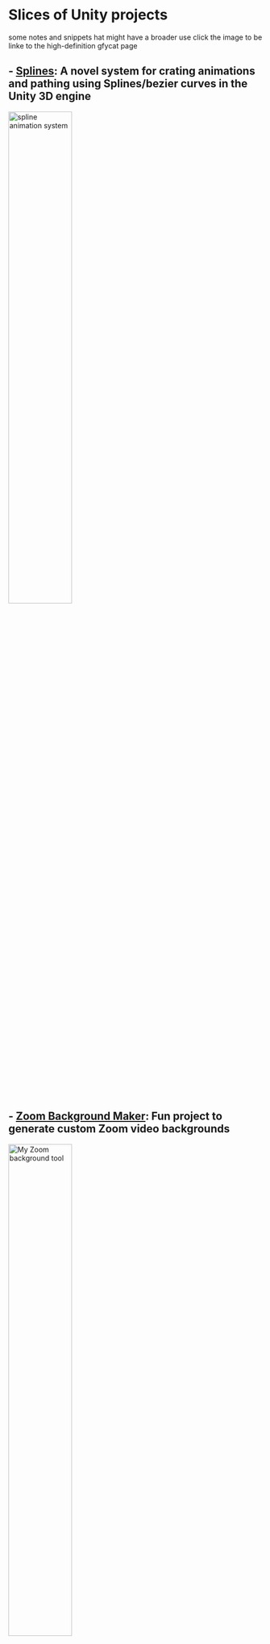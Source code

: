 # Slices of Unity projects

some notes and snippets hat might have a broader use
click the image to be linke to the high-definition gfycat page

## - [Splines](Splines): A novel system for crating animations and pathing using Splines/bezier curves in the Unity 3D engine

<a href="https://gfycat.com/HollowMajesticArmadillo-size_restricted.gif">            <img alt="spline animation system"                                       src="https://thumbs.gfycat.com/HollowMajesticArmadillo-size_restricted.gif" width="50%"></a>
## - [Zoom Background Maker](ZoomBackgroundMaker): Fun project to generate custom Zoom video backgrounds

<a href="https://gfycat.com/PassionateSevereArmadillo-size_restricted.gif"> <img alt="My Zoom background tool" src="https://thumbs.gfycat.com/PassionateSevereArmadillo-size_restricted.gif" width="50%"></a>


```bash
Gifs and Media
```

<a href="https://gfycat.com/UnfinishedFriendlyFlamingo-size_restricted.gif">         <img alt="breaking pots for treasure w/ physics"              src="https://thumbs.gfycat.com/UnfinishedFriendlyFlamingo-size_restricted.gif" width="30%"></a>
<a href="https://gfycat.com/sereneacceptableayeaye-size_restricted.gif">             <img alt="original environment work"                          src="https://thumbs.gfycat.com/SereneAcceptableAyeaye-size_restricted.gif" width="30%"></a>
<a href="https://gfycat.com/UntriedDecisiveDiplodocus-size_restricted.gif">          <img alt="hanging out in a fully-interractive low-poly house" src="https://thumbs.gfycat.com/UntriedDecisiveDiplodocus-size_restricted.gif" width="30%"></a>
<a href="https://gfycat.com/AgileOldBuck-size_restricted.gif">                       <img alt="Unreal Tenple ported to Unity"                      src="https://thumbs.gfycat.com/AgileOldBuck-size_restricted.gif" width="30%"></a>
<a href="https://gfycat.com/ContentImperfectJapanesebeetle-size_restricted.gif">     <img alt="endless runners? how about an endless sledder"      src="https://thumbs.gfycat.com/ContentImperfectJapanesebeetle-size_restricted.gif" width="30%"></a>
<a href="https://gfycat.com/RemarkableGloomyHedgehog-size_restricted.gif">           <img alt="Frame-stitching with blender in post"               src="https://thumbs.gfycat.com/RemarkableGloomyHedgehog-size_restricted.gif" width="30%"></a>
<a href="https://gfycat.com/SleepyBrownAnkole-size_restricted.gif">                  <img alt="AI gatherers playing defensvely"                    src="https://thumbs.gfycat.com/SleepyBrownAnkole-size_restricted.gif" width="30%"></a>
<a href="https://gfycat.com/PlumpHospitableCarp-size_restricted.gif">                <img alt="physically acuurate cocoa puffs"                    src="https://thumbs.gfycat.com/PlumpHospitableCarp-size_restricted.gif" width="30%"></a>
<a href="https://gfycat.com/EthicalGargantuanCarpenterant-size_restricted.gif">      <img alt="Fable of elements cinematic intro"                  src="https://thumbs.gfycat.com/EthicalGargantuanCarpenterant-size_restricted.gif" width="30%"></a>
<a href="https://gfycat.com/PrestigiousTerribleDeviltasmanian-size_restricted.gif">  <img alt="frame-stitched physics animation"                   src="https://thumbs.gfycat.com/PrestigiousTerribleDeviltasmanian-size_restricted.gif" width="30%"></a>
<a href="https://gfycat.com/ExaltedFloweryDuiker-size_restricted.gif">               <img alt="Camera line of sight obstruction solition"          src="https://thumbs.gfycat.com/ExaltedFloweryDuiker-size_restricted.gif" width="30%"></a>
<a href="https://gfycat.com/FreeAliveBream-size_restricted.gif">                     <img alt="Unity hair physics implimentation"                  src="https://thumbs.gfycat.com/FreeAliveBream-size_restricted.gif" width="30%"></a>
<a href="https://gfycat.com/IllDirectAustraliansilkyterrier-size_restricted.gif">    <img alt="zelda pots clone"                                   src="https://thumbs.gfycat.com/IllDirectAustraliansilkyterrier-size_restricted.gif" width="30%"></a>
<a href="https://gfycat.com/DelightfulAchingGrunion-size_restricted.gif">            <img alt="Environment Foliage Optimization"                   src="https://thumbs.gfycat.com/DelightfulAchingGrunion-size_restricted.gif" width="30%%"></a>
<a href="https://gfycat.com/SpotlessPerfectAfricanelephant-size_restricted.gif"> <img alt="Skyrim ENB mods" src="https://thumbs.gfycat.com/SpotlessPerfectAfricanelephant-size_restricted.gif" width="30%"></a>
<a href="https://gfycat.com/ImmaculateLimitedKingbird-size_restricted.gif"> <img alt="Skyrim ENB mods" src="https://thumbs.gfycat.com/ImmaculateLimitedKingbird-size_restricted.gif" width="30%"></a>

```bash
# html template for gifs,
use "-max-1mb.gif" for heavy gifs
use "-size_restricted.gif" for more light ones

<a href="https://gfycat.com/$NAME-size_restricted.gif"> <img alt="$DESCRIPTION" src="https://thumbs.gfycat.com/$NAME-size_restricted.gif" width="$WIDTH%"></a>

# for gfycat users, the links are case sensistive
```
